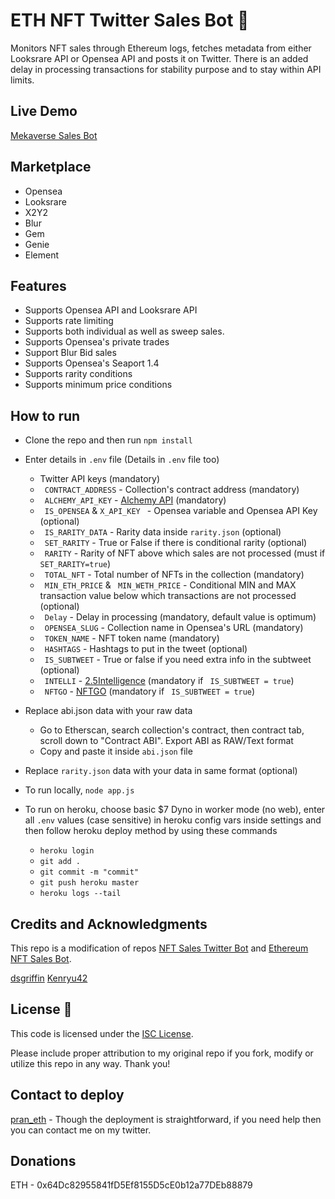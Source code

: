 # ETH NFT Twitter Sales Bot 🤖

 Monitors NFT sales through Ethereum logs, fetches metadata from either Looksrare API or Opensea API and posts it on Twitter. There is an added delay in processing transactions for stability purpose and to stay within API limits.

## Live Demo

[Mekaverse Sales Bot](https://twitter.com/botMeka)

## Marketplace

- Opensea
- Looksrare
- X2Y2
- Blur
- Gem
- Genie
- Element

## Features

- Supports Opensea API and Looksrare API
- Supports rate limiting
- Supports both individual as well as sweep sales.
- Supports Opensea's private trades
- Support Blur Bid sales
- Supports Opensea's Seaport 1.4
- Supports rarity conditions
- Supports minimum price conditions

## How to run

- Clone the repo and then run ```npm install```
- Enter details in ```.env``` file (Details in ```.env``` file too)
  - Twitter API keys (mandatory)
  - ``` CONTRACT_ADDRESS``` - Collection's contract address (mandatory)
  - ``` ALCHEMY_API_KEY``` - [Alchemy API](https://www.alchemy.com/) (mandatory)
  - ``` IS_OPENSEA``` & ```X_API_KEY ``` - Opensea variable and Opensea API Key (optional)
  - ``` IS_RARITY_DATA``` - Rarity data inside ```rarity.json``` (optional)
  - ``` SET_RARITY``` - True or False if there is conditional rarity (optional)
  - ``` RARITY``` - Rarity of NFT above which sales are not processed (must if ``` SET_RARITY=true```)
  - ``` TOTAL_NFT``` - Total number of NFTs in the collection (mandatory)
  - ``` MIN_ETH_PRICE``` & ``` MIN_WETH_PRICE``` - Conditional MIN and MAX transaction value below which transactions are not processed (optional)
  - ``` Delay``` - Delay in processing (mandatory, default value is optimum)
  - ``` OPENSEA_SLUG``` - Collection name in Opensea's URL (mandatory)
  - ``` TOKEN_NAME``` - NFT token name (mandatory)
  - ``` HASHTAGS``` - Hashtags to put in the tweet (optional)
  - ``` IS_SUBTWEET``` - True or false if you need extra info in the subtweet (optional)
  - ``` INTELLI``` - [2.5Intelligence](https://2.5.dev/) (mandatory if ``` IS_SUBTWEET = true```)
  - ``` NFTGO``` - [NFTGO](https://nftgo.io/) (mandatory if ``` IS_SUBTWEET = true```)

- Replace abi.json data with your raw data
  - Go to Etherscan, search collection's contract, then contract tab, scroll down to "Contract ABI". Export ABI as RAW/Text format
  - Copy and paste it inside ```abi.json``` file

- Replace ```rarity.json``` data with your data in same format (optional)
- To run locally, ``` node app.js ```
- To run on heroku, choose basic $7 Dyno in worker mode (no web), enter all ```.env``` values (case sensitive) in heroku config vars inside settings and then follow heroku deploy method by using these commands
  - ```heroku login```
  - ```git add .```
  - ```git commit -m "commit"```
  - ```git push heroku master```
  - ```heroku logs --tail```


## Credits and Acknowledgments

This repo is a modification of repos [NFT Sales Twitter Bot](https://github.com/dsgriffin/nft-sales-twitter-bot) and [Ethereum NFT Sales Bot](https://github.com/kenryu42/ethereum-nft-sales-bot).

[dsgriffin](https://github.com/dsgriffin) 
[Kenryu42](https://github.com/kenryu42) 

## License 📃

This code is licensed under the [ISC License](https://choosealicense.com/licenses/isc/).

Please include proper attribution to my original repo if you fork, modify or utilize this repo in any way. Thank you!

## Contact to deploy

[pran_eth](https://twitter.com/pran_eth) - Though the deployment is straightforward, if you need help then you can contact me on my twitter.

## Donations

ETH - 0x64Dc82955841fD5Ef8155D5cE0b12a77DEb88879
